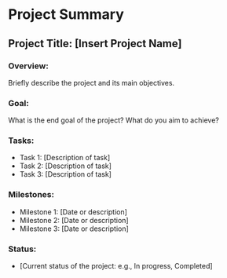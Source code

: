 # Project Summary

## Project Title: [Insert Project Name]

### Overview:
Briefly describe the project and its main objectives.

### Goal:
What is the end goal of the project? What do you aim to achieve?

### Tasks:
- Task 1: [Description of task]
- Task 2: [Description of task]
- Task 3: [Description of task]

### Milestones:
- Milestone 1: [Date or description]
- Milestone 2: [Date or description]
- Milestone 3: [Date or description]

### Status:
- [Current status of the project: e.g., In progress, Completed]
